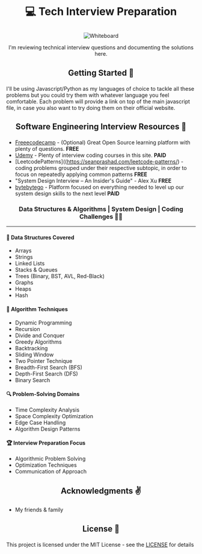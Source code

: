 # <p align="center"> 💻 Tech Interview Preparation  </p>

<div align="center">
  <img src="https://miro.medium.com/max/600/1*HPGzysLVdFgdfV356RpKRA.jpeg" alt="Whiteboard">
  <p>I'm reviewing technical interview questions and documenting the solutions here.</p>
</div>

## <p align="center"> Getting Started 🌌 </p>

I'll be using Javascript/Python as my languages of choice to tackle all these problems but you could try them with whatever language you feel comfortable.
Each problem will provide a link on top of the main javascript file, in case you also want to try doing them on their official website. 

## <p align="center"> Software Engineering Interview Resources :seedling: </p> 

* [Freeecodecamp](https://www.freecodecamp.org) - (Optional) Great Open Source learning platform with plenty of questions. **FREE**
* [Udemy](https://www.udemy.com) - Plenty of interview coding courses in this site. **PAID**
* [LeetcodePatterns]((https://seanprashad.com/leetcode-patterns/) - coding problems grouped under their respective subtopic, in order to focus on repeatedly applying common patterns **FREE**
* "System Design Interview – An Insider's Guide" - Alex Xu **FREE**
* [bytebytego](https://bytebytego.com/) - Platform focused on everything needed to level up our system design skills to the next level **PAID**

### <p align="center">Data Structures & Algorithms | System Design | Coding Challenges 🐱‍💻</p>
<hr>

#### 🧩 Data Structures Covered
- Arrays
- Strings
- Linked Lists
- Stacks & Queues
- Trees (Binary, BST, AVL, Red-Black)
- Graphs
- Heaps
- Hash

#### 🚀 Algorithm Techniques
- Dynamic Programming
- Recursion
- Divide and Conquer
- Greedy Algorithms
- Backtracking
- Sliding Window
- Two Pointer Technique
- Breadth-First Search (BFS)
- Depth-First Search (DFS)
- Binary Search

#### 🔍 Problem-Solving Domains
- Time Complexity Analysis
- Space Complexity Optimization
- Edge Case Handling
- Algorithm Design Patterns

#### 🏆 Interview Preparation Focus
- Algorithmic Problem Solving
- Optimization Techniques
- Communication of Approach

## <p align="center"> Acknowledgments :v: </p>

* My friends & family

## <p align="center"> License 📝 </p>

This project is licensed under the MIT License - see the [LICENSE](https://choosealicense.com/licenses/mit/) for details
